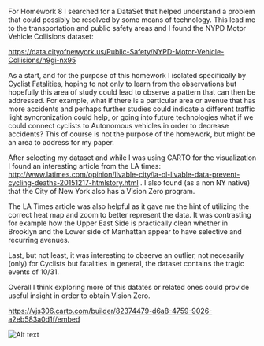 For Homework 8 I searched for a DataSet that helped understand a problem that could possibly be resolved by some means of technology. This lead me to the transportation and public safety areas and I found the NYPD Motor Vehicle Collisions dataset:

https://data.cityofnewyork.us/Public-Safety/NYPD-Motor-Vehicle-Collisions/h9gi-nx95

As a start, and for the purpose of this homework I isolated specifically by Cyclist Fatalities, hoping to not only to learn from the observations but hopefully this area of study could lead to observe a pattern that can then be addressed. For example, what if there is a particular area or avenue that has more accidents and perhaps further studies could indicate a different traffic light syncronization could help, or going into future technologies what if we could connect cyclists to Autonomous vehicles in order to decrease accidents?   This of course is not the purpose of the homework, but might be an area to address for my paper. 

After selecting my dataset and while I was using CARTO for the visualization I found an interesting article from the LA times: 
http://www.latimes.com/opinion/livable-city/la-ol-livable-data-prevent-cycling-deaths-20151217-htmlstory.html .  I also found (as a non NY native) that the City of New York also has a Vision Zero program.   

The LA Times article was also helpful as it gave me the hint of utilizing the correct heat map and zoom to better represent the data. It was contrasting for example how the Upper East Side is practically clean whether in Brooklyn and the Lower side of Manhattan appear to have selective and recurring avenues. 

Last, but not least, it was interesting to observe an outlier, not necesarily (only) for Cyclists but fatalities in general, the dataset contains the tragic events of 10/31. 

Overall I think exploring more of this datates or related ones could provide useful insight in order to obtain Vision Zero. 



https://vjs306.carto.com/builder/82374479-d6a8-4759-9026-a2eb583a0d1f/embed


![Alt text](Cyclist_Fatalities_View.png)



